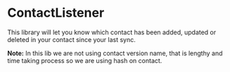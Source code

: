 # ContactListener

This library will let you know which contact has been added, updated or deleted in your contact since your last sync. 

**Note:** In this lib we are not using contact version name, that is lengthy and time taking process so we are using hash on contact. 
